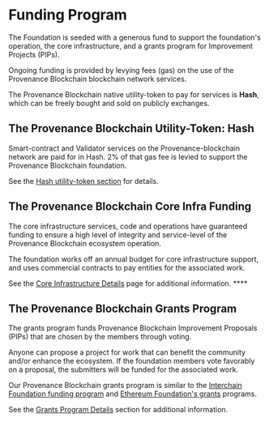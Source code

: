 # Funding Program

The Foundation is seeded with a generous fund to support the foundation's operation, the core infrastructure, and a grants program for Improvement Projects \(PIPs\). 

Ongoing funding is provided by levying fees \(gas\) on the use of the Provenance Blockchain blockchain network services. 

The Provenance Blockchain native utility-token to pay for services is **Hash**, which can be freely bought and sold on publicly exchanges.

## **The** Provenance Blockchain **Utility-Token: Hash**

Smart-contract and Validator services on the Provenance-blockchain network are paid for in Hash.  2% of that gas fee is levied to support the Provenance Blockchain foundation.

See the [Hash utility-token section](../../faq/hash-utility-token-faq.md) for details. 

## **The** Provenance Blockchain **Core Infra Funding**

The core infrastructure services, code and operations have guaranteed funding to ensure a high level of integrity and service-level of the Provenance Blockchain ecosystem operation.

The foundation works off an annual budget for core infrastructure support, and uses commercial contracts to pay entities for the associated work.

See the [Core Infrastructure Details](core-infrastructure-details.md) page for additional information. ****

## **The** Provenance Blockchain **Grants Program**

The grants program funds Provenance Blockchain Improvement Proposals \(PIPs\) that are chosen by the members through voting.

Anyone can propose a project for work that can benefit the community and/or enhance the ecosystem. If the foundation members vote favorably on a proposal, the submitters will be funded for the associated work.

Our Provenance Blockchain grants program is similar to the [Interchain Foundation funding program](https://interchain.io/funding/) and [Ethereum Foundation's grants](https://github.com/ethereum/ethereum-org/blob/master/subdomains/grants.md) programs.

See the [Grants Program Details](grants-program-details.md) section for additional information.

